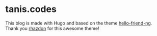 # tanis.codes

This blog is made with Hugo and based on the theme [hello-friend-ng](https://github.com/rhazdon/hugo-theme-hello-friend-ng). Thank you [rhazdon](https://github.com/rhazdon) for this awesome theme!
